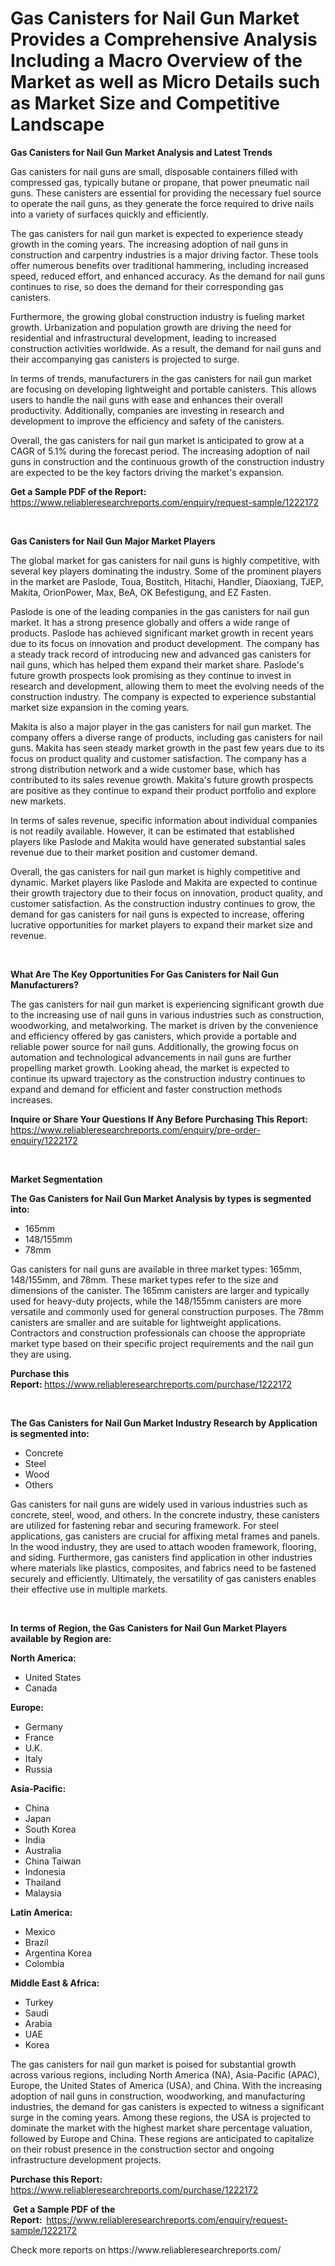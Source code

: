<p><h1>Gas Canisters for Nail Gun Market Provides a Comprehensive Analysis Including a Macro Overview of the Market as well as Micro Details such as Market Size and Competitive Landscape</h1></p><p><strong>Gas Canisters for Nail Gun Market Analysis and Latest Trends</strong></p>
<p><p>Gas canisters for nail guns are small, disposable containers filled with compressed gas, typically butane or propane, that power pneumatic nail guns. These canisters are essential for providing the necessary fuel source to operate the nail guns, as they generate the force required to drive nails into a variety of surfaces quickly and efficiently.</p><p>The gas canisters for nail gun market is expected to experience steady growth in the coming years. The increasing adoption of nail guns in construction and carpentry industries is a major driving factor. These tools offer numerous benefits over traditional hammering, including increased speed, reduced effort, and enhanced accuracy. As the demand for nail guns continues to rise, so does the demand for their corresponding gas canisters.</p><p>Furthermore, the growing global construction industry is fueling market growth. Urbanization and population growth are driving the need for residential and infrastructural development, leading to increased construction activities worldwide. As a result, the demand for nail guns and their accompanying gas canisters is projected to surge.</p><p>In terms of trends, manufacturers in the gas canisters for nail gun market are focusing on developing lightweight and portable canisters. This allows users to handle the nail guns with ease and enhances their overall productivity. Additionally, companies are investing in research and development to improve the efficiency and safety of the canisters.</p><p>Overall, the gas canisters for nail gun market is anticipated to grow at a CAGR of 5.1% during the forecast period. The increasing adoption of nail guns in construction and the continuous growth of the construction industry are expected to be the key factors driving the market's expansion.</p></p>
<p><strong>Get a Sample PDF of the Report:&nbsp;</strong> <a href="https://www.reliableresearchreports.com/enquiry/request-sample/1222172">https://www.reliableresearchreports.com/enquiry/request-sample/1222172</a></p>
<p>&nbsp;</p>
<p><strong>Gas Canisters for Nail Gun Major Market Players</strong></p>
<p><p>The global market for gas canisters for nail guns is highly competitive, with several key players dominating the industry. Some of the prominent players in the market are Paslode, Toua, Bostitch, Hitachi, Handler, Diaoxiang, TJEP, Makita, OrionPower, Max, BeA, OK Befestigung, and EZ Fasten.</p><p>Paslode is one of the leading companies in the gas canisters for nail gun market. It has a strong presence globally and offers a wide range of products. Paslode has achieved significant market growth in recent years due to its focus on innovation and product development. The company has a steady track record of introducing new and advanced gas canisters for nail guns, which has helped them expand their market share. Paslode's future growth prospects look promising as they continue to invest in research and development, allowing them to meet the evolving needs of the construction industry. The company is expected to experience substantial market size expansion in the coming years.</p><p>Makita is also a major player in the gas canisters for nail gun market. The company offers a diverse range of products, including gas canisters for nail guns. Makita has seen steady market growth in the past few years due to its focus on product quality and customer satisfaction. The company has a strong distribution network and a wide customer base, which has contributed to its sales revenue growth. Makita's future growth prospects are positive as they continue to expand their product portfolio and explore new markets.</p><p>In terms of sales revenue, specific information about individual companies is not readily available. However, it can be estimated that established players like Paslode and Makita would have generated substantial sales revenue due to their market position and customer demand.</p><p>Overall, the gas canisters for nail gun market is highly competitive and dynamic. Market players like Paslode and Makita are expected to continue their growth trajectory due to their focus on innovation, product quality, and customer satisfaction. As the construction industry continues to grow, the demand for gas canisters for nail guns is expected to increase, offering lucrative opportunities for market players to expand their market size and revenue.</p></p>
<p>&nbsp;</p>
<p><strong>What Are The Key Opportunities For Gas Canisters for Nail Gun Manufacturers?</strong></p>
<p><p>The gas canisters for nail gun market is experiencing significant growth due to the increasing use of nail guns in various industries such as construction, woodworking, and metalworking. The market is driven by the convenience and efficiency offered by gas canisters, which provide a portable and reliable power source for nail guns. Additionally, the growing focus on automation and technological advancements in nail guns are further propelling market growth. Looking ahead, the market is expected to continue its upward trajectory as the construction industry continues to expand and demand for efficient and faster construction methods increases.</p></p>
<p><strong>Inquire or Share Your Questions If Any Before Purchasing This Report:</strong> <a href="https://www.reliableresearchreports.com/enquiry/pre-order-enquiry/1222172">https://www.reliableresearchreports.com/enquiry/pre-order-enquiry/1222172</a></p>
<p>&nbsp;</p>
<p><strong>Market Segmentation</strong></p>
<p><strong>The Gas Canisters for Nail Gun Market Analysis by types is segmented into:</strong></p>
<p><ul><li>165mm</li><li>148/155mm</li><li>78mm</li></ul></p>
<p><p>Gas canisters for nail guns are available in three market types: 165mm, 148/155mm, and 78mm. These market types refer to the size and dimensions of the canister. The 165mm canisters are larger and typically used for heavy-duty projects, while the 148/155mm canisters are more versatile and commonly used for general construction purposes. The 78mm canisters are smaller and are suitable for lightweight applications. Contractors and construction professionals can choose the appropriate market type based on their specific project requirements and the nail gun they are using.</p></p>
<p><strong>Purchase this Report:&nbsp;</strong><a href="https://www.reliableresearchreports.com/purchase/1222172">https://www.reliableresearchreports.com/purchase/1222172</a></p>
<p>&nbsp;</p>
<p><strong>The Gas Canisters for Nail Gun Market Industry Research by Application is segmented into:</strong></p>
<p><ul><li>Concrete</li><li>Steel</li><li>Wood</li><li>Others</li></ul></p>
<p><p>Gas canisters for nail guns are widely used in various industries such as concrete, steel, wood, and others. In the concrete industry, these canisters are utilized for fastening rebar and securing framework. For steel applications, gas canisters are crucial for affixing metal frames and panels. In the wood industry, they are used to attach wooden framework, flooring, and siding. Furthermore, gas canisters find application in other industries where materials like plastics, composites, and fabrics need to be fastened securely and efficiently. Ultimately, the versatility of gas canisters enables their effective use in multiple markets.</p></p>
<p>&nbsp;</p>
<p><strong>In terms of Region, the Gas Canisters for Nail Gun Market Players available by Region are:</strong></p>
<p>
    <p> <strong> North America: </strong>
        <ul>
            <li>United States</li>
            <li>Canada</li>
        </ul>
        </p> 
    <p> <strong> Europe: </strong>
        <ul>
            <li>Germany</li>
            <li>France</li>
            <li>U.K.</li>
            <li>Italy</li>
            <li>Russia</li>
        </ul>
        </p> 
    <p> <strong> Asia-Pacific: </strong>
        <ul>
            <li>China</li>
            <li>Japan</li>
            <li>South Korea</li>
            <li>India</li>
            <li>Australia</li>
            <li>China Taiwan</li>
            <li>Indonesia</li>
            <li>Thailand</li>
            <li>Malaysia</li>
        </ul>
        </p> 
    <p> <strong> Latin America: </strong>
        <ul>
            <li>Mexico</li>
            <li>Brazil</li>
            <li>Argentina Korea</li>
            <li>Colombia</li>
        </ul>
        </p> 
    <p> <strong> Middle East & Africa: </strong>
        <ul>
            <li>Turkey</li>
            <li>Saudi</li>
            <li>Arabia</li>
            <li>UAE</li>
            <li>Korea</li>
        </ul>
    </p>
    </p>
<p><p>The gas canisters for nail gun market is poised for substantial growth across various regions, including North America (NA), Asia-Pacific (APAC), Europe, the United States of America (USA), and China. With the increasing adoption of nail guns in construction, woodworking, and manufacturing industries, the demand for gas canisters is expected to witness a significant surge in the coming years. Among these regions, the USA is projected to dominate the market with the highest market share percentage valuation, followed by Europe and China. These regions are anticipated to capitalize on their robust presence in the construction sector and ongoing infrastructure development projects.</p></p>
<p><strong>Purchase this Report: </strong><a href="https://www.reliableresearchreports.com/purchase/1222172">https://www.reliableresearchreports.com/purchase/1222172</a></p>
<p>&nbsp;<strong>Get a Sample PDF of the Report:&nbsp;&nbsp;</strong><a href="https://www.reliableresearchreports.com/enquiry/request-sample/1222172">https://www.reliableresearchreports.com/enquiry/request-sample/1222172</a></p>
<p><strong></strong></p>
<p>Check more reports on https://www.reliableresearchreports.com/</p>